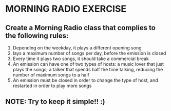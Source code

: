 # MORNING RADIO EXERCISE

## Create a Morning Radio class that complies to the following rules:

1. Depending on the weekday, it plays a different opening song
2. lays a maximum number of songs per day, before the emission is closed
3. Every time it plays two songs, it should take a commercial break
4. An emission can have one of two types of hosts: a music lover that just plays the songs; a talker that spends
   half the time talking, reducing the number of maximum songs to a half
5. An emission must be closed in order to change the type of host, and restarted in order to play more songs

## NOTE: Try to keep it simple!! :)
